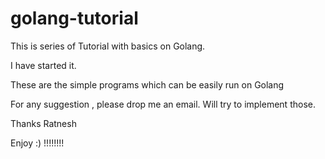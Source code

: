 # golang-tutorial
This is series of Tutorial with basics on Golang.

I have started it.

These are the simple programs which can be easily run on Golang

For any suggestion , please drop me an email.
Will try to implement those.

Thanks
Ratnesh


Enjoy :) !!!!!!!!
